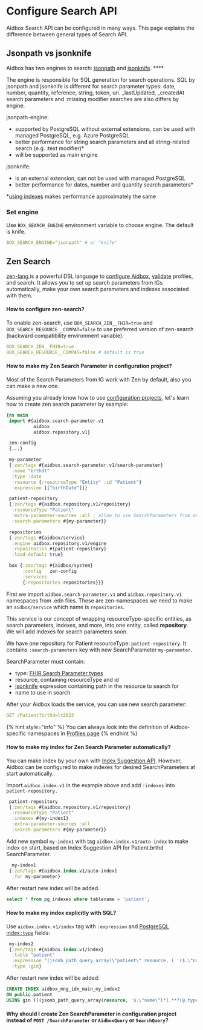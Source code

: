 # Configure Search API

Aidbox Search API can be configured in many ways. This page explains the difference between general types of Search API.&#x20;

## Jsonpath vs jsonknife

Aidbox has two engines to search: [jsonpath](https://www.postgresql.org/docs/12/datatype-json.html#DATATYPE-JSONPATH) and [jsonknife](https://github.com/niquola/jsonknife). ****&#x20;

The engine is responsible for SQL generation for search operations. SQL by jsonpath and jsonknife is different for search parameter types: date, number, quantity, reference, string, token, uri.  \_lastUpdated, \_createdAt search parameters and :missing modifier searches are also differs by engine.

jsonpath-engine:

* supported by PostgreSQL without external extensions, can be used with managed PostgreSQL, e.g. Azure PostgreSQL
* better performance for string search parameters and all string-related search (e.g. :text modifier)\*
* will be supported as main engine

jsonknife:&#x20;

* is an external extension, can not be used with managed PostgreSQL&#x20;
* better performance for dates, number and quantity search parameters\*

\*[using indexes](../../../storage-1/indexes/get-suggested-indexes.md) makes performance approximately the same

### Set engine

Use `BOX_SEARCH_ENGINE` environment variable to choose engine. The default is knife.&#x20;

```yaml
BOX_SEARCH_ENGINE="jsonpath" # or "knife"
```

## Zen Search

[zen-lang ](https://github.com/zen-lang/zen)is a powerful DSL language to [configure Aidbox](../../../aidbox-configuration/aidbox-zen-lang-project/setting-up-a-configuration-project.md), [validate](../../../profiling-and-validation/profiling-with-zen-lang/) profiles, and search. It allows you to set up search parameters from IGs automatically, make your own search parameters and indexes associated with them.

#### How to configure zen-search?

To enable zen-search, use `BOX_SEARCH_ZEN__FHIR=true` and `BOX_SEARCH_RESOURCE__COMPAT=false` to use preferred version of zen-search (backward compatibility environment variable).

```yaml
BOX_SEARCH_ZEN__FHIR=true
BOX_SEARCH_RESOURCE__COMPAT=false # default is true
```

#### How to make my Zen Search Parameter in configuration project?

Most of the Search Parameters from IG work with Zen by default, also you can make a new one.

Assuming you already know how to use [configuration projects](../../../aidbox-configuration/aidbox-zen-lang-project/setting-up-a-configuration-project.md), let's learn how to create zen search parameter by example:

```clojure
{ns main
 import #{aidbox.search-parameter.v1
          aidbox
          aidbox.repository.v1}

 zen-config
 {...}

 my-parameter
 {:zen/tags #{aidbox.search-parameter.v1/search-parameter}
  :name "brthdt"
  :type :date
  :resource {:resourceType "Entity" :id "Patient"}
  :expression [["birthDate"]]}

 patient-repository
 {:zen/tags #{aidbox.repository.v1/repository}
  :resourceType "Patient"
  :extra-parameter-sources :all ; allow to use SearchParameters from outside of repo
  :search-parameters #{my-parameter}}

 repositories
 {:zen/tags #{aidbox/service}
  :engine aidbox.repository.v1/engine
  :repositories #{patient-repository}
  :load-default true}

 box {:zen/tags #{aidbox/system}
      :config   zen-config
      :services
      {:repositories repositories}}}
```

First we import `aidbox.search-parameter.v1` and `aidbox.repository.v1` namespaces from .edn files. These are zen-namespaces we need to make an `aidbox/service` which name is `repositories`.

This service is our concept of wrapping resourceType-specific entities, as search parameters, indexes, and more, into one entity, called **repository**. We will add indexes for search parameters soon.

We have one repository for Patient resourceType: `patient-repository`. It contains `:search-parameters` key with new SearchParameter `my-parameter`. &#x20;

SearchParameter must contain:

* type: [FHIR Search Parameter types](./#search-parameters)
* resource, containing resourceType and id
* [jsonknife](configure-search-api.md#jsonpath-vs-jsonknife) expression containing path in the resource to search for
* name to use in search

After your Aidbox loads the service, you can use new search parameter:

```yaml
GET /Patient?brthd=lt2023
```

{% hint style="info" %}
You can always look into the definition of Aidbox-specific namespaces in [Profiles page](../../../profiling-and-validation/profiling-with-zen-lang/extend-an-ig-with-a-custom-zen-profile.md#check-if-your-profile-is-loaded)
{% endhint %}

#### How to make my index for Zen Search Parameter automatically?

You can make index by your own with [Index Suggestion API](../../../storage-1/indexes/get-suggested-indexes.md). However, Aidbox can be configured to make indexes for desired SearchParameters at start automatically.

Import `aidbox.index.v1` in the example above and add `:indexes` into `patient-repository.`

```clojure
 patient-repository
 {:zen/tags #{aidbox.repository.v1/repository}
  :resourceType "Patient"
  :indexes #{my-index1}
  :extra-parameter-sources :all
  :search-parameters #{my-parameter}}
```

Add new symbol `my-index1` with tag `aidbox.index.v1/auto-index` to make index on start, based on Index Suggestion API for Patient.brthd SearchParameter.

```clojure
  my-index1
 {:zen/tags #{aidbox.index.v1/auto-index}
  :for my-parameter}
```

After restart new index will be added.

```sql
select * from pg_indexes where tablename = 'patient';
```

#### How to make my index explicitly with SQL?

Use `aidbox.index.v1/index` tag with `:expression` and [PostgreSQL index`:type`](https://www.postgresql.org/docs/15/indexes-types.html) fields:

```clojure
 my-index2
 {:zen/tags #{aidbox.index.v1/index}
  :table "patient"
  :expression "(jsonb_path_query_array(\"patient\".resource, ( '($.\"name\"[*]).** ? (@.type() == \"string\")')::jsonpath)::text) gin_trgm_ops"
  :type :gin}
```

After restart new index will be added:

```sql
CREATE INDEX aidbox_mng_idx_main_my_index2
ON public.patient 
USING gin (((jsonb_path_query_array(resource, '$.\"name\"[*].**?(@.type() == \"string\")'::jsonpath))::text) gin_trgm_ops)
```

#### Why should I create Zen SearchParameter in configuration project instead of `POST /SearchParameter` or `AidboxQuery` or `SearchQuery`?
